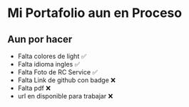 # Mi Portafolio aun en Proceso

## Aun por hacer
- Falta colores de light ✅
- Falta idioma ingles ✅
- Falta Foto de RC Service ✅
- Falta Link de github con badge ❌
- Falta pdf ❌
- url en disponible para trabajar ❌
